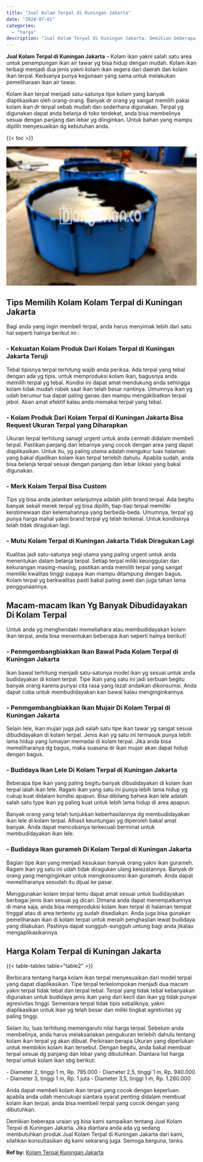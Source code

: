 ```yaml
---
title: "Jual Kolam Terpal di Kuningan Jakarta"
date: "2024-07-01"
categories: 
  - "harga"
description: "Jual Kolam Terpal di Kuningan Jakarta. Demikian beberapa uraian yg bisa kami sampaikan tentang Jual Kolam Terpal di Kuningan Jakarta. Jika diantara anda ada..."
---
```


**Jual Kolam Terpal di Kuningan Jakarta** – Kolam ikan yakni salah satu area untuk penampungan ikan air tawar yg bisa hidup dengan mudah. Kolam ikan terbagi menjadi dua jenis yakni kolam ikan segera dari daerah dan kolam ikan terpal. Keduanya punya kegunaan yang sama untuk melakukan pemeliharaan ikan air tawar.

Kolam ikan terpal menjadi satu-satunya tipe kolam yang banyak diaplikasikan oleh orang-orang. Banyak dr orang yg sangat memilih pakai kolam ikan dr terpal sebab mudah dan sederhana digunakan. Terpal yg digunakan dapat anda belanja di toko terdekat, anda bisa membelinya sesuai dengan panjang dan lebar yg diinginkan. Untuk bahan yang mampu dipilih menyesuaikan dg kebutuhan anda.

{{< toc >}}

![Jual Kolam Terpal di Kuningan Jakarta](/images/jual-kolam-terpal-18.png)

## Tips Memilih Kolam Kolam Terpal di Kuningan Jakarta

Bagi anda yang ingin membeli terpal, anda harus menyimak lebih dari satu hal seperti halnya berikut ini :

### \- Kekuatan Kolam Produk Dari Kolam Terpal di Kuningan Jakarta Teruji

Tebal tipisnya terpal terhitung wajib anda periksa. Ada terpal yang tebal dengan ada yg tipis. untuk memproduksi kolam ikan, bagusnya anda memilih terpal yg tebal. Kondisi ini dapat amat mendukung anda sehingga kolam tidak mudah robek saat ikan telah besar nantinya. Umumnya ikan yg udah berumur tua dapat paling ganas dan mampu mengakibatkan terpal jebol. Akan amat efektif kalau anda memakai terpal yang tebal.

### \- Kolam Produk Dari Kolam Terpal di Kuningan Jakarta Bisa Request Ukuran Terpal yang Diharapkan

Ukuran terpal terhitung sanagt urgent untuk anda cermati didalam membeli terpal. Pastikan panjang dan lebarnya yang cocok dengan area yang dapat diaplikasikan. Untuk itu, yg paling utama adalah mengukur luas halaman yang bakal dijadikan kolam ikan terpal terlebih dahulu. Apabila sudah, anda bisa belanja terpal sesuai dengan panjang dan lebar lokasi yang bakal digunakan.

### \- Merk Kolam Terpal Bisa Custom

Tips yg bisa anda jalankan selanjutnya adalah pilih brand terpal. Ada begitu banyak sekali merek terpal yg bisa dipilih, tiap-tiap terpal memiliki keistimewaan dan kelemahannya yang berbeda-beda. Umumnya, terpal yg punya harga mahal yakni brand terpal yg telah terkenal. Untuk kondisinya telah tidak diragukan lagi.

### \- Mutu Kolam Terpal di Kuningan Jakarta Tidak Diragukan Lagi

Kualitas jadi satu-satunya segi utama yang paling urgent untuk anda menentukan dalam belanja terpal. Setiap terpal miliki keunggulan dan kekurangan masing-masing, pastikan anda memilih terpal yang sangat memiliki kwalitas tinggi supaya ikan mampu ditampung dengan bagus. Kolam terpal yg berkwalitas pasti bakal paling awet dan juga tahan lama penggunaannya.

## Macam-macam Ikan Yg Banyak Dibudidayakan Di Kolam Terpal

Untuk anda yg menghendaki memeliahara atau membudidayakan kolam ikan terpal, anda bisa menentukan beberapa ikan seperti halnya berikut!

### \- Penmgembangbiakkan Ikan Bawal Pada Kolam Terpal di Kuningan Jakarta

Ikan bawal terhitung menjadi satu-satunya model ikan yg sesuai untuk anda budidayakan di kolam terpal. Tipe ikan yang satu ini jadi serbuan begitu banyak orang karena punyai cita rasa yang lezat andaikan dikonsumsi. Anda dapat coba untuk membudidayakan kan bawal kalau menginginkannya.

### \- Penmgembangbiakkan Ikan Mujair Di Kolam Terpal di Kuningan Jakarta

Selain lele, ikan mujair juga jadi salah satu tipe ikan tawar yg sangat sesuai dibudidayakan di kolam terpal. Jenis ikan yg satu ini termasuk punya lebih lama hidup yang lumayan memadai di kolam terpal. Jika anda bisa memeliharanya dg bagus, maka suasana dr ikan mujair akan dapat hidup dengan bagus.

### \- Budidaya Ikan Lele Di Kolam Terpal di Kuningan Jakarta

Beberapa tipe ikan yang paling begitu banyak dibudidayakan di kolam ikan terpal ialah ikan lele. Ragam ikan yang satu ini punya lebih lama hidup yg cukup kuat didalam kondisi apapun. Bisa dibilang bahwa ikan lele adalah salah satu type ikan yg paling kuat untuk lebih lama hidup di area apapun.

Banyak orang yang telah tunjukkan keberhasilannya dg membudidayakan ikan lele di kolam terpal. Alhasil keuntungan yg diperoleh bakal amat banyak. Anda dapat mencobanya terkecuali berminat untuk membudidayakan ikan lele.

### \- Budidaya Ikan gurameh Di Kolam Terpal di Kuningan Jakarta

Bagian tipe ikan yang menjadi kesukaan banyak orang yakni ikan gurameh. Ragam ikan yg satu ini udah tidak diragukan ulang kelezatannya. Banyak dr orang yang menginginkan untuk mengkonsumsi ikan gurameh. Anda dapat memeliharanya sesudah itu dijual ke pasar.

Menggunakan kolam terpal tentu dapat amat sesuai untuk budidayakan berbagai jenis ikan sesuai yg dicari. Dimana anda dapat menempatkannya di mana saja, anda bisa memproduksi kolam ikan terpal di halaman tempat tinggal atau di area tertentu yg sudah disediakan. Anda juga bisa gunakan pemeliharaan ikan di kolam terpal untuk meraih penghasilan lewat budidaya yang dilakukan. Pastinya dapat sungguh-sungguh untung bagi anda jikalau mengaplikasikannya.

## Harga Kolam Terpal di Kuningan Jakarta

{{< table-tables table="table2" >}}

Berbicara tentang harga kolam ikan terpal menyesuaikan dari model terpal yang dapat diaplikasikan. Tipe terpal terkelompokan menjadi dua macam yakni terpal tidak tebal dan terpal tebal. Terpal yang tidak tebal kebanyakan digunakan untuk budidaya jenis ikan yang dari kecil dan ikan yg tidak punyai agresivitas tinggi. Sementara terpal tidak tipis sebaliknya, yakni diaplikasikan untuk ikan yg telah besar dan miliki tingkat agretivitas yg paling tinggi.

Selain itu, luas terhitung memengaruhi nilai harga terpal. Sebelum anda membelinya, anda harus melaksanakan pengukuran terlebih dahulu tentang kolam ikan terpal yg akan dibuat. Perkiraan berapa Ukuran yang diperlukan untuk membikin kolam ikan tersebut. Dengan begitu, anda bakal membuat terpal sesuai dg panjang dan lebar yang dibutuhkan. Diantara list harga terpal untuk kolam ikan sbg berikut:

\- Diameter 2, tinggi 1 m, Rp. 795.000 - Diameter 2,5, tinggi 1 m, Rp. 940.000 - Diameter 3, tinggi 1 m, Rp. 1 juta - Diameter 3,5, tinggi 1 m, Rp. 1.260.000

Anda dapat membeli kolam ikan terpal yang cocok dengan keperluan. apabila anda udah mencukupi siantara syarat penting didalam membuat kolam ikan terpal, anda bisa membeli terpal yang cocok dengan yang dibutuhkan.

Demikian beberapa uraian yg bisa kami sampaikan tentang Jual Kolam Terpal di Kuningan Jakarta. Jika diantara anda ada yg sedang membutuhkan produk Jual Kolam Terpal di Kuningan Jakarta dari kami, silahkan konsultasikan dg kami sekarang juga. Semoga berguna, tanks.

**Ref by:** [Kolam Terpal Kuningan Jakarta](https://id.wikipedia.org/wiki/Kolam)

